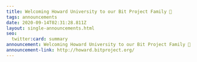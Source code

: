 ```yaml
---
title: Welcoming Howard University to our Bit Project Family 🎉
tags: announcements
date: 2020-09-14T02:31:28.811Z
layout: single-announcements.html
seo:
  twitter:card: summary
announcement: Welcoming Howard University to our Bit Project Family 🎉
announcement-link: http://howard.bitproject.org/
---
```

